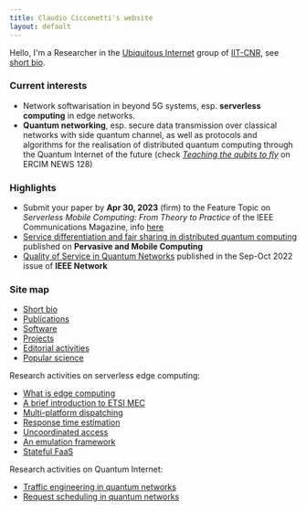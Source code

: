 ```yaml
---
title: Claudio Cicconetti's website
layout: default
---
```


Hello, I'm a Researcher in the [Ubiquitous Internet](https://ui.iit.cnr.it/en/) group of [IIT-CNR](http://www.iit.cnr.it/en/), see [short bio](bio.md).

### Current interests

- Network softwarisation in beyond 5G systems, esp. **serverless computing** in edge networks.
- **Quantum networking**, esp. secure data transmission over classical networks with side quantum channel, as well as protocols and algorithms for the realisation of distributed quantum computing through the Quantum Internet of the future (check [_Teaching the qubits to fly_](https://ercim-news.ercim.eu/en128/special/teaching-the-qubits-to-fly) on ERCIM NEWS 128)

### Highlights

- Submit your paper by **Apr 30, 2023** (firm) to the Feature Topic on _Serverless Mobile Computing: From Theory to Practice_ of the IEEE Communications Magazine, info [here]( https://www.comsoc.org/publications/magazines/ieee-communications-magazine/cfp/serverless-mobile-computing-theory-practice)
- [Service differentiation and fair sharing in distributed quantum computing](https://doi.org/10.1016/j.pmcj.2023.101758) published on **Pervasive and Mobile Computing**
- [Quality of Service in Quantum Networks](https://ieeexplore.ieee.org/document/9964002) published in the Sep-Oct 2022 issue of **IEEE Network**

### Site map


- [Short bio](bio.md)
- [Publications](publications.md)
- [Software](software.md)
- [Projects](projects.md)
- [Editorial activities](editorial.md)
- [Popular science](popular.md)

Research activities on serverless edge computing:
- [What is edge computing](edgecomputing.md)
- [A brief introduction to ETSI MEC](serverless-etsi.md)
- [Multi-platform dispatching](cloudcom2018.md)
- [Response time estimation](percom2019.md)
- [Uncoordinated access](uncoord.md)
- [An emulation framework](simpat.md)
- [Stateful FaaS](statefulfaas.md)

Research activities on Quantum Internet:
- [Traffic engineering in quantum networks](qnetprov.md)
- [Request scheduling in quantum networks](tqe2021.md)

